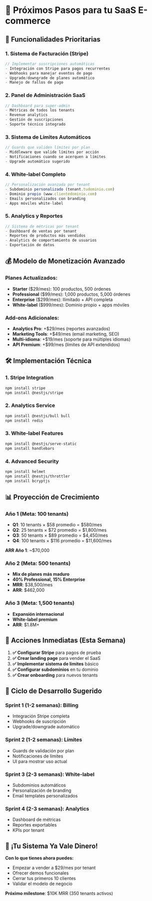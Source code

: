 # 🚀 Próximos Pasos para tu SaaS E-commerce

## 🎯 Funcionalidades Prioritarias

### 1. **Sistema de Facturación (Stripe)**
```typescript
// Implementar suscripciones automáticas
- Integración con Stripe para pagos recurrentes
- Webhooks para manejar eventos de pago
- Upgrade/downgrade de planes automático
- Manejo de fallos de pago
```

### 2. **Panel de Administración SaaS**
```typescript
// Dashboard para super-admin
- Métricas de todos los tenants
- Revenue analytics
- Gestión de suscripciones
- Soporte técnico integrado
```

### 3. **Sistema de Límites Automáticos**
```typescript
// Guards que validen límites por plan
- Middleware que valide límites por acción
- Notificaciones cuando se acerquen a límites
- Upgrade automático sugerido
```

### 4. **White-label Completo**
```typescript
// Personalización avanzada por tenant
- Subdominio personalizado (tenant.tudominio.com)
- Dominio propio (www.clientedominio.com)
- Emails personalizados con branding
- Apps móviles white-label
```

### 5. **Analytics y Reportes**
```typescript
// Sistema de métricas por tenant
- Dashboard de ventas por tenant
- Reportes de productos más vendidos
- Analytics de comportamiento de usuarios
- Exportación de datos
```

## 💰 **Modelo de Monetización Avanzado**

### Planes Actualizados:
- **Starter** ($29/mes): 100 productos, 500 órdenes
- **Professional** ($99/mes): 1,000 productos, 5,000 órdenes  
- **Enterprise** ($299/mes): Ilimitado + API completa
- **White-label** ($999/mes): Dominio propio + apps móviles

### Add-ons Adicionales:
- **Analytics Pro**: +$29/mes (reportes avanzados)
- **Marketing Tools**: +$49/mes (email marketing, SEO)
- **Multi-idioma**: +$19/mes (soporte para múltiples idiomas)
- **API Premium**: +$99/mes (límites de API extendidos)

## 🛠️ **Implementación Técnica**

### 1. Stripe Integration
```bash
npm install stripe
npm install @nestjs/stripe
```

### 2. Analytics Service
```bash
npm install @nestjs/bull bull
npm install redis
```

### 3. White-label Features
```bash
npm install @nestjs/serve-static
npm install handlebars
```

### 4. Advanced Security
```bash
npm install helmet
npm install @nestjs/throttler
npm install bcryptjs
```

## 📊 **Proyección de Crecimiento**

### Año 1 (Meta: 100 tenants)
- **Q1**: 10 tenants × $58 promedio = $580/mes
- **Q2**: 25 tenants × $72 promedio = $1,800/mes  
- **Q3**: 50 tenants × $89 promedio = $4,450/mes
- **Q4**: 100 tenants × $116 promedio = $11,600/mes

**ARR Año 1**: ~$70,000

### Año 2 (Meta: 500 tenants)
- **Mix de planes más maduro**
- **40% Professional, 15% Enterprise**
- **MRR**: $38,500/mes
- **ARR**: $462,000

### Año 3 (Meta: 1,500 tenants)
- **Expansión internacional**
- **White-label premium**
- **ARR**: $1.8M+

## 🎯 **Acciones Inmediatas (Esta Semana)**

1. **✅ Configurar Stripe** para pagos de prueba
2. **✅ Crear landing page** para vender el SaaS
3. **✅ Implementar sistema de límites** básico
4. **✅ Configurar subdominios** en tu dominio
5. **✅ Crear onboarding** para nuevos tenants

## 🔄 **Ciclo de Desarrollo Sugerido**

### Sprint 1 (1-2 semanas): Billing
- Integración Stripe completa
- Webhooks de suscripción
- Upgrade/downgrade automático

### Sprint 2 (1-2 semanas): Límites
- Guards de validación por plan
- Notificaciones de límites
- UI para mostrar uso actual

### Sprint 3 (2-3 semanas): White-label
- Subdominios automáticos
- Personalización de branding
- Email templates personalizados

### Sprint 4 (2-3 semanas): Analytics
- Dashboard de métricas
- Reportes exportables
- KPIs por tenant

## 🚀 **¡Tu Sistema Ya Vale Dinero!**

**Con lo que tienes ahora puedes:**
- Empezar a vender a $29/mes por tenant
- Ofrecer demos funcionales
- Cerrar tus primeros 10 clientes
- Validar el modelo de negocio

**Próximo milestone**: $10K MRR (350 tenants activos)
